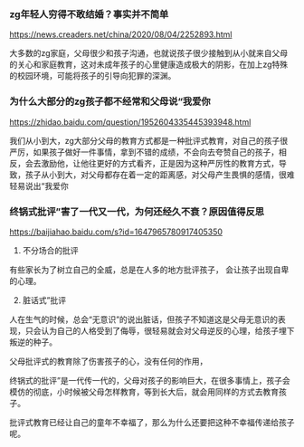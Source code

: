 ### zg年轻人穷得不敢结婚？事实并不简单
https://news.creaders.net/china/2020/08/04/2252893.html

大多数的zg家庭，父母很少和孩子沟通，也就说孩子很少接触到从小就来自父母的关心和家庭教育，这对未成年孩子的心里健康造成极大的阴影，在加上zg特殊的校园环境，可能将孩子的引导向犯罪的深渊。

### 为什么大部分的zg孩子都不经常和父母说“我爱你
https://zhidao.baidu.com/question/1952604335445393948.html

我们从小到大，zg大部分父母的教育方式都是一种批评式教育，对自己的孩子很严厉，如果孩子做好一件事情，拿到不错的成绩，不会向去夸赞自己的孩子，相反，会去激励他，让他往更好的方式看齐，正是因为这种严厉性的教育方式，导致，孩子从小到大，对父母都存在着一定的距离感，对父母产生畏惧的感情，很难轻易说出“我爱你

### 终锅式批评”害了一代又一代，为何还经久不衰？原因值得反思
https://baijiahao.baidu.com/s?id=1647965780917405350

1. 不分场合的批评

有些家长为了树立自己的全威，总是在人多的地方批评孩子，
会让孩子出现自卑的心理。

2. 脏话式”批评

人在生气的时候，总会“无意识”的说出脏话，但孩子不知道这是父母无意识的表现，只会认为自己的人格受到了侮辱，很轻易就会对父母逆反的心理，给孩子埋下叛逆的种子。

父母批评式的教育除了伤害孩子的心，没有任何的作用，

终锅式的批评”是一代传一代的，父母对孩子的影响巨大，在很多事情上，孩子会模仿的彻底，小时候被父母怎样教育，等到长大后，就会用同样的方式去教育孩子。

批评式教育已经让自己的童年不幸福了，那么为什么还要把这种不幸福传递给孩子呢。
